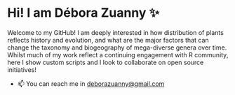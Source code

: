 # Hi! I am Débora Zuanny ✨ 

Welcome to my GitHub! I am deeply interested in how distribution of plants reflects history and evolution, and what are the major factors that can change the taxonomy and biogeography of mega-diverse genera over time. Whilst much of my work reflect a continuing engagement with R community, here I show custom scripts and I look to collaborate on open source initiatives!

- 📫 You can reach me in deborazuanny@gmail.com

<!---
deborazuanny/deborazuanny is a ✨ special ✨ repository because its `README.md` (this file) appears on your GitHub profile.
You can click the Preview link to take a look at your changes.
--->
